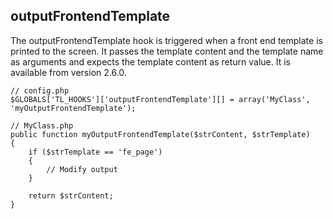 outputFrontendTemplate
----------------------

The outputFrontendTemplate hook is triggered when a front end template is printed to the screen. It passes the template content and the template name as arguments and expects the template content as return value. It is available from version 2.6.0.

	// config.php
	$GLOBALS['TL_HOOKS']['outputFrontendTemplate'][] = array('MyClass', 'myOutputFrontendTemplate');
	 
	// MyClass.php
	public function myOutputFrontendTemplate($strContent, $strTemplate)
	{
	    if ($strTemplate == 'fe_page')
	    {
	        // Modify output
	    }
	 
	    return $strContent;
	}
